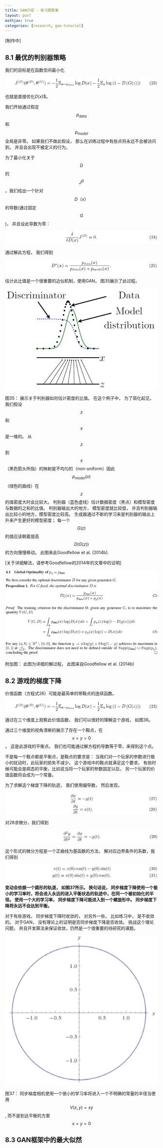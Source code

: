 ```yaml
---
title: GAN介绍 - 练习题答案
layout: post
mathjax: true
categories: [research, gan-tutorial]
---
```


[制作中]

## 8.1 最优的判别器策略

我们的目标是在函数空间最小化

![Equation 23](/images/201705/10/eq23.jpg)

也就是直接优化$D(x)$$。

我们开始通过假定$$p_{data}$$和$$p_{model}$$全局是非零。 如果我们不做此假设， 那么在训练过程中有些点将永远不会被访问到， 并且会出现不被定义的行为。

为了最小化关于$$D$$的$$J^{D}$$，我们给出一个针对$$D（x）$$的导数(通过固定$$G$$)， 并且设此导数为零：

![Equation 24](/images/201705/10/eq24.jpg)

通过解此方程， 我们得到

![Equation 25](/images/201705/10/eq25.jpg)

估计此比值是一个很重要的近似机制，使用GAN， 图35展示了此过程。

![Figure 35](/images/201705/10/fig35.jpg)

图35： 展示关于判别器如何估计密度的比值。 在这个例子中， 为了简化起见， 我们假设$$z$$和$$x$$是一维的。
从$$z$$到$$x$$（黑色箭头所指）的映射是不均匀的（non-uniform）因此$$p_{model}(x)$$（绿色的曲线）在$$z$$的值密度大时会比较大。
判别器（蓝色虚线）估计数据密度（黑点）和模型密度与数据的之和的比值。
判别器输出大的地方， 模型密度就比较低， 并且判别器输出比较小的地方，模型密度比较高。
生成器通过不断的学习来是判别器的输出上升来产生更好的模型密度； 每一个$$G(z)$$的值应该朝着提高$$D(G(z))$$的方向慢慢移动。
此图来此Goodfellow et al. (2014b).

[关于详细解法，请参考Goodfellow的2014年的文章中的证明]

![Figure addfig01](/images/201705/10/addfig01.jpg)

附加图： 此图为详细的解过程， 此图来自Goodfellow et al. (2014b)

## 8.2 游戏的梯度下降

价值函数（方程式26）可能是最简单的带鞍点的连续函数。

![Equation 26](/images/201705/10/eq23.jpg)

通过在三个维度上观察此价值函数， 我们可以很好的理解这个游戏， 如图36。

通过三个维度的视角清晰的展示了存在一个鞍点，在$$x=y=0$$。
这是此游戏的平衡点。 
我们也可能通过解方程的导数等于零，来得到这个点。

不是每一个鞍点都是平衡点，是鞍点的要求是： 当我们对一个玩家的参数进行极小的扰动时，此玩家的损失不减少。
这个游戏中的鞍点就满足这个要求。
有些时候可能会是病态的平衡，比如说当将一个玩家的参数固定以后， 另一个玩家的价值函数将会成为一个常量。

为了求解这个梯度下降的轨迹， 我们使用偏导数， 然后发现，

![Equation 27](/images/201705/10/eq27.jpg)

对28求微分，我们得到

![Equation 29](/images/201705/10/eq29.jpg)

这个形式的微分方程是一个正曲线为基函数的方法。 解对应边界条件的系数，我们得到

![Equation 30](/images/201705/10/eq30.jpg)

**变动会依据一个圆形的轨道， 如图37所示。 换句话说， 同步梯度下降使用一个极小的学习率时，将会进入永远的进入平衡状态的轨迹中，在同一个被初始化的半径。 使用一个大的学习率， 同步梯度下降可能进入到一个螺旋形中。 同步梯度下降将永远不会达到平衡。**

对于有些游戏， 同步梯度下降时收敛的， 对另外一些， 比如练习中， 是不收敛的。
对于GAN， 没有理论上的证明是否同步梯度下降是否收敛。
挑战这个理论问题， 并且开发算法来保证收敛，仍然是一个很重要的待研究的课题。

![Figure 37](/images/201705/10/fig37.jpg)

图37： 同步梯度相机使用一个很小的学习率将进入一个不明确的常量的半径当使用$$V(x,y)=xy$$, 而不是到达平衡的方案$$x=y=0$$

## 8.3 GAN框架中的最大似然


